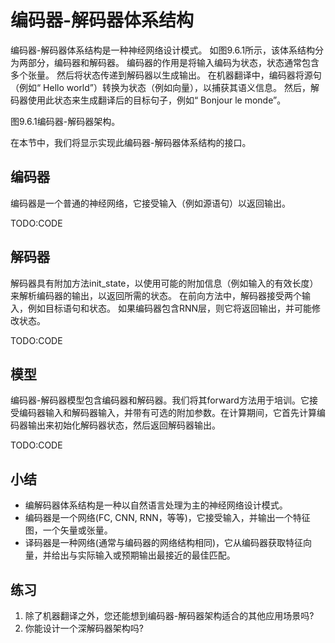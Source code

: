 

<!--
 * @version:
 * @Author:  StevenJokes https://github.com/StevenJokes
 * @Date: 2020-07-29 21:41:47
 * @LastEditors:  StevenJokes https://github.com/StevenJokes
 * @LastEditTime: 2020-07-29 21:45:19
 * @Description:MT
 * @TODO::
 * @Reference:http://preview.d2l.ai/d2l-en/master/chapter_recurrent-modern/encoder-decoder.html
-->

# 编码器-解码器体系结构

编码器-解码器体系结构是一种神经网络设计模式。 如图9.6.1所示，该体系结构分为两部分，编码器和解码器。 编码器的作用是将输入编码为状态，状态通常包含多个张量。 然后将状态传递到解码器以生成输出。 在机器翻译中，编码器将源句（例如“ Hello world”）转换为状态（例如向量），以捕获其语义信息。 然后，解码器使用此状态来生成翻译后的目标句子，例如“ Bonjour le monde”。

图9.6.1编码器-解码器架构。

在本节中，我们将显示实现此编码器-解码器体系结构的接口。

## 编码器

编码器是一个普通的神经网络，它接受输入（例如源语句）以返回输出。

TODO:CODE

## 解码器

解码器具有附加方法init_state，以使用可能的附加信息（例如输入的有效长度）来解析编码器的输出，以返回所需的状态。 在前向方法中，解码器接受两个输入，例如目标语句和状态。 如果编码器包含RNN层，则它将返回输出，并可能修改状态。

TODO:CODE

## 模型

编码器-解码器模型包含编码器和解码器。我们将其forward方法用于培训。它接受编码器输入和解码器输入，并带有可选的附加参数。在计算期间，它首先计算编码器输出来初始化解码器状态，然后返回解码器输出。

TODO:CODE

## 小结

* 编解码器体系结构是一种以自然语言处理为主的神经网络设计模式。
* 编码器是一个网络(FC, CNN, RNN，等等)，它接受输入，并输出一个特征图，一个矢量或张量。
* 译码器是一种网络(通常与编码器的网络结构相同)，它从编码器获取特征向量，并给出与实际输入或预期输出最接近的最佳匹配。

## 练习

1. 除了机器翻译之外，您还能想到编码器-解码器架构适合的其他应用场景吗?
1. 你能设计一个深解码器架构吗?

